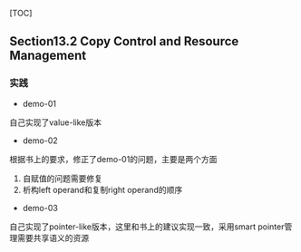 [TOC]

## Section13.2 Copy Control and Resource Management

### 实践

- demo-01

自己实现了value-like版本

- demo-02

根据书上的要求，修正了demo-01的问题，主要是两个方面
1. 自赋值的问题需要修复
2. 析构left operand和复制right operand的顺序

- demo-03

自己实现了pointer-like版本，这里和书上的建议实现一致，采用smart pointer管理需要共享语义的资源
